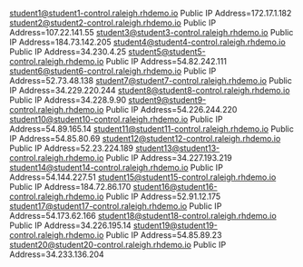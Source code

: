 student1@student1-control.raleigh.rhdemo.io Public IP Address=172.17.1.182
student2@student2-control.raleigh.rhdemo.io Public IP Address=107.22.141.55
student3@student3-control.raleigh.rhdemo.io Public IP Address=184.73.142.205
student4@student4-control.raleigh.rhdemo.io Public IP Address=34.230.4.25
student5@student5-control.raleigh.rhdemo.io Public IP Address=54.82.242.111
student6@student6-control.raleigh.rhdemo.io Public IP Address=52.73.48.138
student7@student7-control.raleigh.rhdemo.io Public IP Address=34.229.220.244
student8@student8-control.raleigh.rhdemo.io Public IP Address=34.228.9.90
student9@student9-control.raleigh.rhdemo.io Public IP Address=54.226.244.220
student10@student10-control.raleigh.rhdemo.io Public IP Address=54.89.165.14
student11@student11-control.raleigh.rhdemo.io Public IP Address=54.85.80.69
student12@student12-control.raleigh.rhdemo.io Public IP Address=52.23.224.189
student13@student13-control.raleigh.rhdemo.io Public IP Address=34.227.193.219
student14@student14-control.raleigh.rhdemo.io Public IP Address=54.144.227.51
student15@student15-control.raleigh.rhdemo.io Public IP Address=184.72.86.170
student16@student16-control.raleigh.rhdemo.io Public IP Address=52.91.12.175
student17@student17-control.raleigh.rhdemo.io Public IP Address=54.173.62.166
student18@student18-control.raleigh.rhdemo.io Public IP Address=34.226.195.14
student19@student19-control.raleigh.rhdemo.io Public IP Address=54.85.89.23
student20@student20-control.raleigh.rhdemo.io Public IP Address=34.233.136.204
